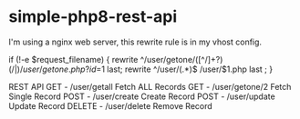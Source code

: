 # simple-php8-rest-api
I'm using a nginx web server, this rewrite rule is in my vhost config.

if (!-e $request_filename)
{
rewrite ^/user/getone\/([^\/]+?)(\/|$) /user/getone.php?id=$1 last;
    rewrite ^/user/(.*)$ /user/$1.php last ;
}


REST API
GET - /user/getall    Fetch ALL Records
GET - /user/getone/2  Fetch Single Record
POST - /user/create   Create Record
POST - /user/update   Update Record
DELETE - /user/delete Remove Record
